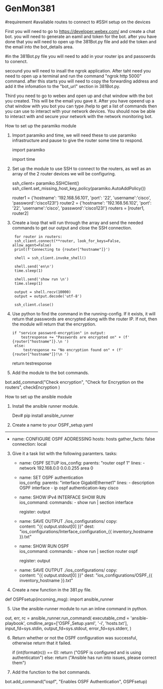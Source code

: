 # GenMon381

#requirement
#available routes to connect to
#SSH setup on the devices

First you will need to go to https://developer.webex.com/ and create a chat bot. you will need to generate an eamil and token for the bot.
after you have done that you will need to open up the 381Bot.py file and add the token and the email into the bot_details area.

#in the 381Bot.py file you will need to add in your router ips and passowrds to conenct.

secound you will need to insall the ngrok application. After taht need you need to open up a terminal and run the command "ngrok http 5000" command. after this starts you will need to copy the forwarding address and add it the infomation to the "bot_url" section in 381Bot.py. 

Third you need to go to webex and open up and chat window with the bot you created. This will be the email you gave it. After you have opeend up a chat window with you bot you can type /help to get a list of commands then you can use to interact with your network devices. You should now be able to interact with and secure your network with the network monitoring bot.


How to set up the paramiko module

1. Import paramiko and time, we will need these to use paramiko infrastructure and pause to give the router some time to respond.

	import paramiko
	
	import time

2. Set up the module to use SSH to connect to the routers, as well as an array of the 2 router devices we will be configuring.

    ssh_client= paramiko.SSHClient()  
    ssh_client.set_missing_host_key_policy(paramiko.AutoAddPolicy())

    router1 = {'hostname': '192.168.56.101', 'port': '22', 'username':'cisco', 'password':'cisco123!'}
    router2 = {'hostname': '192.168.56.102', 'port': '22', 'username':'cisco', 'password':'cisco123!'}
    routers = [router1, router2]

3. Create a loop that will run through the array and send the needed commands to get our output and close the SSH connection.


        for router in routers:
        ssh_client.connect(**router, look_for_keys=False, allow_agent=False)  
        print(f'Connecting to {router["hostname"]}')

        shell = ssh_client.invoke_shell()

        shell.send('en\n') 
        time.sleep(1)

        shell.send('show run \n')
        time.sleep(1)

        output = shell.recv(10000)
        output = output.decode('utf-8') 

        ssh_client.close()

4. Use python to find the command in the running-config. If it exists, it will return that passwords are encrypted along with the router IP. If not,
then the module will return that the encryption.

       if "service password-encryption" in output:
           testresponse += "Passwords are encrypted on" + (f' {router["hostname"]}.\n ') 
        else:
            testresponse += "No encryption found on" + (f' {router["hostname"]}!\n ')
    return testresponse

5. Add the module to the bot commands.

bot.add_command("Check encryption", "Check for Encryption on the routers", checkEncryption )

How to set up the ansible module

1. Install the ansible runner module.

	Dev# pip install ansible_runner
2. Create a name to your OSPF_setup.yaml

--- 
- name: CONFIGURE OSPF ADDRESSING 
  hosts: hosts
  gather_facts: false 
  connection: local 
 

3. Give it a task list with the following paramters.
  tasks: 
   - name: OSPF SETUP
     ios_config:
        parents: "router ospf 1"
        lines:
            - network 192.168.0.0 0.0.0.255 area 0

   - name: SET OSPF authentication  
     ios_config: 
       parents: "interface GigabitEthernet1" 
       lines: 
         - description OSPF interface
         - ip ospf authentication-key cisco

   - name: SHOW IPv4 INTERFACE SHOW RUN  
     ios_command: 
       commands: 
         - show run | section interface

     register: output 
 
   - name: SAVE OUTPUT ./ios_configurations/ 
     copy:  
       content: "{{ output.stdout[0] }}" 
       dest: "ios_configurations/Interface_configuration_{{ inventory_hostname }}.txt" 
   - name: SHOW RUN OSPF  
     ios_command: 
       commands: 
         - show run | section router ospf

     register: output 
 
   - name: SAVE OUTPUT ./ios_configurations/ 
     copy:  
       content: "{{ output.stdout[0] }}" 
       dest: "ios_configurations/OSPF_{{ inventory_hostname }}.txt" 


4. Create a new function in the 381.py file.

def OSPFsetup(incoming_msg):
import ansible_runner

5. Use the ansible-runner module to run an inline command in python.

out, err, rc = ansible_runner.run_command(
        executable_cmd = 'ansible-playbook',
        cmdline_args=['OSPF_Setup.yaml', '-i', 'hosts.txt'],
        input_fd=sys.stdin,
        output_fd=sys.stdout,
        error_fd=sys.stderr, )

6. Return whether or not the OSPF configuration was successful, otherwise return that it failed.

    if (int(format(rc)) == 0):
        return ("OSPF is configured and is using authenticaton")
    else:
        return ("Ansible has run into issues, please correct them")

7. Add the function to the bot commands.

bot.add_command("ospf", "Enables OSPF Authentication", OSPFsetup)





